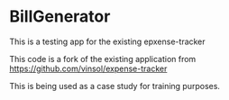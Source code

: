 # BillGenerator
This is a testing app for the existing epxense-tracker

This code is a fork of the existing application from https://github.com/vinsol/expense-tracker

This is being used as a case study for training purposes.
